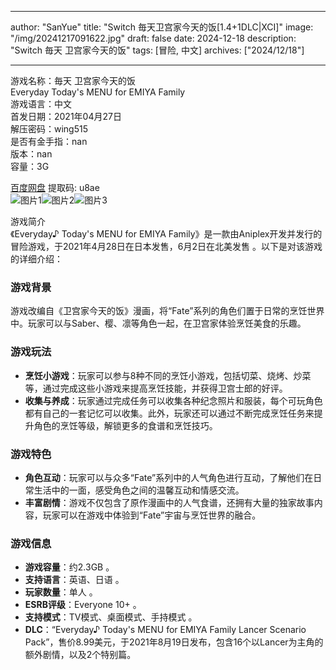 
---
author: "SanYue"
title: "Switch 毎天卫宫家今天的饭[1.4+1DLC|XCI]"
image: "/img/20241217091622.jpg"
draft: false
date: 2024-12-18
description: "Switch 毎天 卫宫家今天的饭"
tags: [冒险, 中文]
archives: ["2024/12/18"]

---

游戏名称：毎天 卫宫家今天的饭   
Everyday Today's MENU for EMIYA Family    
游戏语言：中文  
首发日期：2021年04月27日  
解压密码：wing515  
是否有金手指：nan  
版本：nan   
容量：3G

[百度网盘](https://pan.baidu.com/s/1LFcpFrDOk6S0FqX9QWkpAg) 提取码: u8ae  
![图片1](/img/20241217182338.png)![图片2](/img/20241217182322.png)![图片3](/img/20241217182306.png)  

游戏简介  
《Everyday♪ Today's MENU for EMIYA Family》是一款由Aniplex开发并发行的冒险游戏，于2021年4月28日在日本发售，6月2日在北美发售 。以下是对该游戏的详细介绍：

### 游戏背景
游戏改编自《卫宫家今天的饭》漫画，将“Fate”系列的角色们置于日常的烹饪世界中。玩家可以与Saber、樱、凛等角色一起，在卫宫家体验烹饪美食的乐趣。

### 游戏玩法
- **烹饪小游戏**：玩家可以参与8种不同的烹饪小游戏，包括切菜、烧烤、炒菜等，通过完成这些小游戏来提高烹饪技能，并获得卫宫士郎的好评。
- **收集与养成**：玩家通过完成任务可以收集各种纪念照片和服装，每个可玩角色都有自己的一套记忆可以收集。此外，玩家还可以通过不断完成烹饪任务来提升角色的烹饪等级，解锁更多的食谱和烹饪技巧。

### 游戏特色
- **角色互动**：玩家可以与众多“Fate”系列中的人气角色进行互动，了解他们在日常生活中的一面，感受角色之间的温馨互动和情感交流。
- **丰富剧情**：游戏不仅包含了原作漫画中的人气食谱，还拥有大量的独家故事内容，玩家可以在游戏中体验到“Fate”宇宙与烹饪世界的融合。

### 游戏信息
- **游戏容量**：约2.3GB 。
- **支持语言**：英语、日语 。
- **玩家数量**：单人 。
- **ESRB评级**：Everyone 10+ 。
- **支持模式**：TV模式、桌面模式、手持模式 。
- **DLC**：“Everyday♪ Today's MENU for EMIYA Family Lancer Scenario Pack”，售价8.99美元，于2021年8月19日发布，包含16个以Lancer为主角的额外剧情，以及2个特别篇。
